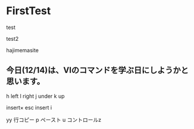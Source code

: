 # FirstTest

test

test2

hajimemasite
## 今日(12/14)は、VIのコマンドを学ぶ日にしようかと思います。

h left
l right
j under
k up

insert× esc
insert  i


yy 行コピー
p  ペースト
u  コントロールz

